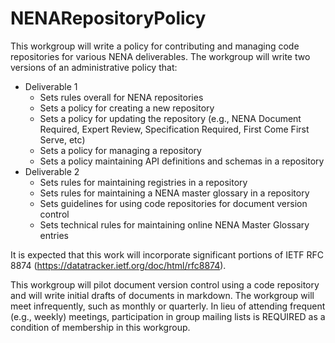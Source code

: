 # NENARepositoryPolicy
This workgroup will write a policy for contributing and managing code repositories for various NENA deliverables. The workgroup will write two versions of an administrative policy that:

* Deliverable 1
  * Sets rules overall for NENA repositories
  * Sets a policy for creating a new repository
  * Sets a policy for updating the repository (e.g., NENA Document Required, Expert Review, Specification Required, First Come First Serve, etc)
  * Sets a policy for managing a repository
  * Sets a policy maintaining API definitions and schemas in a repository 
* Deliverable 2
  * Sets rules for maintaining registries in a repository
  * Sets rules for maintaining a NENA master glossary in a repository
  * Sets guidelines for using code repositories for document version control
  * Sets technical rules for maintaining online NENA Master Glossary entries

It is expected that this work will incorporate significant portions of IETF RFC 8874 (https://datatracker.ietf.org/doc/html/rfc8874). 

This workgroup will pilot document version control using a code repository and will write initial drafts of documents in markdown. The workgroup will meet infrequently, such as monthly or quarterly. In lieu of attending frequent (e.g., weekly) meetings, participation in group mailing lists is REQUIRED as a condition of membership in this workgroup.
